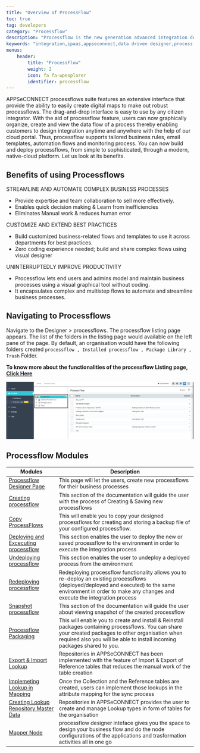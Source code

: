 ```yaml
---
title: "Overview of ProcessFlow"
toc: true
tag: developers
category: "Processflow"
description: "Processflow is the new generation advanced integration designer that helps you quickly drag and drop applications and orchestrator nodes into the canvas to generate an integration pipeline"
keywords: "integration,ipaas,appseconnect,data driven designer,process flow,integrated development environment,web based ipaas"
menus: 
    header:
        title: "ProcessFlow"
        weight: 2
        icon: fa fa-wpexplorer
        identifier: processflow
---
```


APPSeCONNECT processflows suite features an extensive interface that provide the ability to easily create digital maps 
to make out robust processflows. The drag-and-drop interface is easy to use by any citizen integrator. With the aid of 
processflow feature, users can now graphically organize, create and view the data flow of a process thereby enabling 
customers to design integration anytime and anywhere with the help of our cloud portal. Thus, processflow supports 
tailored business rules, email templates, automation flows and monitoring process. You can now build and deploy 
processflows, from simple to sophisticated, through a modern, native-cloud platform. Let us look at its benefits.

## Benefits of using Processflows

STREAMLINE AND AUTOMATE COMPLEX BUSINESS PROCESSES
* Provide expertise and team collaboration to sell more effectively.
* Enables quick decision making & Learn from inefficiencies
* Eliminates Manual work & reduces human error

CUSTOMIZE AND EXTEND BEST PRACTICES
* Build customized business-related flows and templates to use it across departments for best practices.
* Zero coding experience needed; build and share complex flows using visual designer

UNINTERRUPTEDLY IMPROVE PRODUCTIVITY
* Processflow lets end users and admins model and maintain business processes using a visual graphical tool without coding.
* It encapsulates complex and multistep flows to automate and streamline business processes.

## Navigating to Processflows

Navigate to the Designer > processflows. The processflow listing page appears. The list of the folders in the listing page would available on the left pane of the page. 
By default, an organisation would have the following folders created `processflow , Installed processflow , Package Library , Trash` Folder.

**To know more about the functionalities of the processflow Listing page, [Click Here](/processflow/processflow-listing-page/)**

![listingpageoverview](\staticfiles\processflow\media\listingoverviewscreen.png)

## Processflow Modules

|Modules| Description|  
|-------|-----------------------------------------------------|           
|[Processflow Designer Page](/processflow/designer-processflow/) | This page will let the users, create new processflows for their business processes|      
|[Creating processflow](/processflow/creating-processflow/) |This section of the documentation will guide the user with the process of Creating & Saving new processflows|   
|[Copy ProcessFlows](/processflow/copy-processflow/)|This will enable you to copy your designed processflows for creating and storing a backup file of your configured processflow.|
|[Deploying and Excecuting processflow](/processflow/deploying-and-executing-processfloww/) | This section enables the user to deploy the new or saved processflow to the environment in order to execute the integration process|          
|[Undeploying processflow](/processflow/deploying-and-executing-processfloww/#undeploy-process-flow-from-environment) | This section enables the user to undeploy a deployed process from the environment|    
|[Redeploying processflow](/processflow/redeploying-processflow/) | Redeploying processflow functionality allows you to re-deploy an existing processflows (deployed/deployed and executed) to the same environment in order to make any changes and execute the integration process|      
|[Snapshot processflow](/processflow/snapshot-processflow/) | This section of the documentation will guide the user about viewing snapshot of the created processflow|    
|[Processflow Packaging](/processflow/processflow-packaging-overview/)| This will enable you to create and install & Reinstall packages containing processflows. You can share your created packages to other organisation when required also you will be able to install incoming packages shared to you.|
|[Export & Import Lookup](/processflow/export-and-import-lookup/) | Repositories in APPSeCONNECT has been implemented with the feature of Import & Export of Reference tables that reduces the manual work of the table creation|        
|[Implemeting Lookup in Mapping](/processflow/implementing-lookup-in-mapping/) | Once the Collection and the Reference tables are created, users can implement those lookups in the attribute mapping for the sync process|   
|[Creating Lookup Repository Master Data](/processflow/Lookup-repository-masterdata/) | Repositories in APPSeCONNECT provides the user to create and manage Lookup types in form of tables for the organisation|        
|[Mapper Node](/processflow/working-with-mapper/) | processflow designer inteface gives you the space to design your business flow and do the node configurations of the applications and trasformation activities all in one go|  






  
